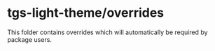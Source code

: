 # tgs-light-theme/overrides

This folder contains overrides which will automatically be required by package users.
